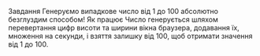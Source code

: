 Завдання Генеруємо випадкове число від 1 до 100 абсолютно безглуздим способом!
Як працює Число генерується шляхом перевертання цифр висоти та ширини вікна браузера, додавання їх, множення на секунди, і взяття залишку від 100, щоб отримати значення від 1 до 100.
